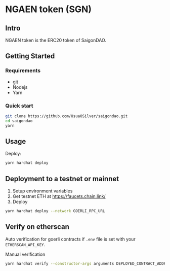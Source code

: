 # NGAEN token (SGN) 

## Intro
NGAEN token is the ERC20 token of SaigonDAO.

## Getting Started

### Requirements

- git
- Nodejs
- Yarn

### Quick start

```bash
git clone https://github.com/UsuaOSilver/saigondao.git
cd saigondao
yarn
```

## Usage

Deploy:

```bash
yarn hardhat deploy
```
        
## Deployment to a testnet or mainnet

1. Setup environment variables
2. Get testnet ETH at https://faucets.chain.link/
3. Deploy

```bash
yarn hardhat deploy --network GOERLI_RPC_URL
```
        
## Verify on etherscan

Auto verification for goerli contracts if `.env` file is set with your `ETHERSCAN_API_KEY`.

Manual verification

```bash
yarn hardhat verify --constructor-args arguments DEPLOYED_CONTRACT_ADDRESS
```


